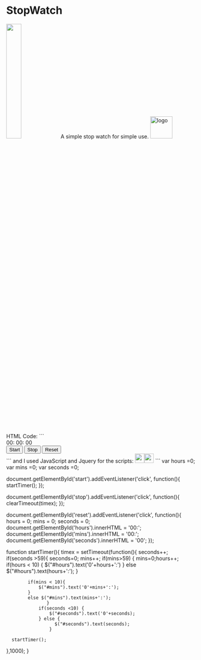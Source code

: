 # StopWatch
<img width="28%" height="auto" src="https://user-images.githubusercontent.com/42619243/51637290-099d3880-1f64-11e9-957f-672dabf8c717.png">
A simple stop watch for simple use.
<img width="59" alt="logo" src="https://user-images.githubusercontent.com/42619243/51549524-43dadd00-1e73-11e9-937a-416dbc7dd1e3.png">
<br>
HTML Code:
```
<html>
    <head>
        <title>
            Simple stopwatch
        </title>
        <meta charset="utf-8">
        <link rel="stylesheet" href="https://stackpath.bootstrapcdn.com/bootstrap/4.2.1/css/bootstrap.min.css" integrity="sha384-GJzZqFGwb1QTTN6wy59ffF1BuGJpLSa9DkKMp0DgiMDm4iYMj70gZWKYbI706tWS" crossorigin="anonymous">
        <link rel="stylesheet" type="text/css" href="main.css">
        <script src="https://ajax.googleapis.com/ajax/libs/jquery/3.3.1/jquery.min.js"></script>  
    </head>
    <body>
        <div class="time" id="timer">
          <span id="hours">00:</span>
          <span id="mins">00:</span>
          <span id="seconds">00</span>  
        </div>
        <div id="controls">
            <button class="btn btn-success" id="start">Start</button>
            <button class="btn btn-danger" id="stop">Stop</button>
            <button class="btn btn-warning" id="reset">Reset</button>
        </div>  
    <script type="text/javascript" src="main.js"></script>
    </body>
</html>
```
and I used JavaScript and Jquery for the scripts: <img width="25" src="https://user-images.githubusercontent.com/42619243/51636877-f89ff780-1f62-11e9-83fd-0968e87c1d7a.png"><img width="25" src="https://user-images.githubusercontent.com/42619243/51637128-998eb280-1f63-11e9-95b3-b84d8011030b.png">
```
var hours =0;
var mins =0;
var seconds =0;

document.getElementById('start').addEventListener('click', function(){
      startTimer();
});

document.getElementById('stop').addEventListener('click', function(){
      clearTimeout(timex);
});

document.getElementById('reset').addEventListener('click', function(){
    hours = 0; mins = 0; seconds = 0;
    document.getElementById('hours').innerHTML = '00:';
    document.getElementById('mins').innerHTML = '00:';
    document.getElementById('seconds').innerHTML = '00';
});
            
function startTimer(){
  timex = setTimeout(function(){
      seconds++;
    if(seconds >59){
        seconds=0;
        mins++;
    if(mins>59) {
            mins=0;hours++;
        if(hours < 10) {
            $("#hours").text('0'+hours+':')
        } else 
            $("#hours").text(hours+':');
                }
                       
            if(mins < 10){                     
                $("#mins").text('0'+mins+':');
            }       
            else $("#mins").text(mins+':');
                   }    
                if(seconds <10) {
                    $("#seconds").text('0'+seconds);
                } else {
                      $("#seconds").text(seconds);
                    }
     
      startTimer();
  },1000);
}
```


